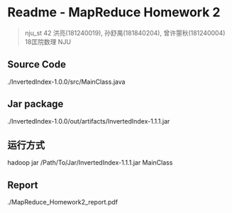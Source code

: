 # Readme - MapReduce Homework 2
> nju_st 42
> 洪亮(181240019), 孙舒禺(181840204), 曾许曌秋(181240004)
> 18匡院数理 NJU

## Source Code
./InvertedIndex-1.0.0/src/MainClass.java

## Jar package
./InvertedIndex-1.0.0/out/artifacts/InvertedIndex-1.1.1.jar

## 运行方式
hadoop jar /Path/To/Jar/InvertedIndex-1.1.1.jar MainClass <inputpath> <outputpath>

## Report
./MapReduce_Homework2_report.pdf
